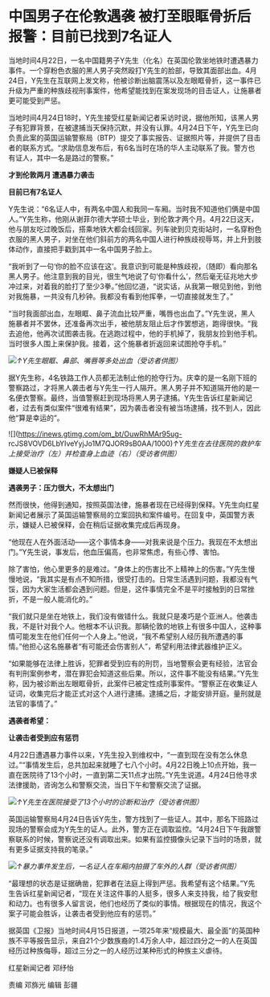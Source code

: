 # 中国男子在伦敦遇袭 被打至眼眶骨折后报警：目前已找到7名证人

当地时间4月22日，一名中国籍男子Y先生（化名）在英国伦敦坐地铁时遭遇暴力事件。一个穿粉色衣服的黑人男子突然殴打Y先生的脸部，导致其面部出血。4月24日，Y先生在互联网上发文称，他被诊断出脑震荡以及左眼眶骨折，这一事件已升级为严重的种族歧视刑事案件，他希望能找到在案发现场的目击证人，让施暴者更可能受到严惩。

当地时间4月24日18时，Y先生接受红星新闻记者采访时说，据他所知，该黑人男子有犯罪背景，在被逮捕当天保持沉默，并没有认罪。4月24日下午，Y先生已向负责此案的英国运输警察局（BTP）提交了事实报告、证据照片等，并提供了目击者的联系方式。“求助信息发布后，有6名当时在场的华人主动联系了我。警方也有证人，其中一名是路过的警察。”

**才到伦敦两月 遭遇暴力袭击**

**目前已有7名证人**

Y先生说：“6名证人中，有两名中国人和我同一车厢。当时我不知道他们俩是中国人。”Y先生称，他刚从谢菲尔德大学硕士毕业，到伦敦才两个月。4月22日这天，他与朋友吃过晚饭后，搭乘地铁大都会线回家。列车驶到贝克街站时，一名穿粉色衣服的黑人男子，对坐在他们斜前方的两名中国人进行种族歧视辱骂，并上升到肢体动作，直接把手戳到其中一名中国男子脸上。

“我听到了一句‘你的脸不应该在这’。我意识到可能是种族歧视，（随即）看向那名黑人男子。他注意到我的目光，很生气地说了句‘你看什么’，然后毫无征兆地大步冲过来，对着我的脸打了至少3拳。”他回忆道，“说实话，从我第一眼见到他，到他对我施暴，一共没有几秒钟。我都没有看到他挥拳，一切直接就发生了。”

“当时我面部出血，左眼眶、鼻子流血比较严重，嘴唇也出血了。”Y先生说，黑人施暴者并不罢休，还准备再次出手，被他朋友阻止后才作罢想逃，跑得很快。“我去追他，他再次试图袭击我。在逃跑过程中，他的手机掉了，我朋友捡到他手机。当时很多人围上来保护我。接着，这个施暴者折返回来试图抢夺手机。”

![](https://inews.gtimg.com/om_bt/OQ6NbsEZI88WyrlOWYWUNGoFS3Sz9u07iW1HjVppDh1LsAA/1000)_↑Y先生眼眶、鼻部、嘴唇等多处出血（受访者供图）_

据Y先生称，4名铁路工作人员都无法制止他的抢夺行为。庆幸的是一名刚下班的警察路过，才将黑人袭击者与Y先生一行人隔开。黑人男子并不知道隔开他的是一名便衣警察。最终，当值警察赶到现场将黑人男子逮捕。Y先生告诉红星新闻记者，过去有类似案件“很难有结果”，因为袭击者没有被当场逮捕，找不到人，因此他“算是幸运的”。

![](https://inews.gtimg.com/om_bt/OuwRhMAr95ug-
rcJS8VOVD6LbYIveYyjJo1M7QJOR9sB0AA/1000)_↑Y先生在去往医院的救护车上接受治疗（左）并检查身上血迹（右）（受访者供图）_

**嫌疑人已被保释**

**遇袭男子：压力很大，不太想出门**

然而很快，他得到通知，按照英国法律，施暴者现在已经得到保释。Y先生向红星新闻记者展示了英国运输警察局的立案回执和案件编号。在回复中，英国警方表示，嫌疑人已被保释，会在稍后证据收集完成后再现身。

“他现在人在外面活动——这个事情本身——对我来说是个压力。我现在不太想出门。”Y先生说，事发后，他血压偏高，也非常焦虑，有些心悸、害怕。

除了害怕，他心里更多的是难过。“身体上的伤害比不上精神上的伤害。”Y先生慢慢地说，“我其实是有点不知所措，很受打击的。日常生活遇到问题，我都没有气馁，因为大家生活都会遇到问题。但是，这件事情完全不是平时接触到的日常挫折，不是一般人能消化的。”

“我们就只是坐在地铁上，我们没有做错什么。我就只是凑巧是个亚洲人。他袭击我，不是针对我个人。他根本不认识我。那辆伦敦的地铁上有很多中国人，这种事情可能发生在他们任何一个人身上。”他说，“我不希望别人经历我所遭遇的事情。”他担心这名施暴者“有可能还会伤害别人”，希望利用法律武器维护正义。

“如果能够在法律上胜诉，犯罪者受到应有的刑罚，当地警察会更有经验，法官会有判刑案例参考，潜在罪犯会知道这些后果。所以，这件事不能没有结果。”Y先生称，因为被诊断出左眼眶骨折，此案件已被定性成刑事案件。“警察正在收集证人证词，收集完后才能正式对这个人进行逮捕。逮捕之后，才能安排开庭。量刑就是法官的事情了。”

**遇袭者希望：**

**让袭击者受到应有惩罚**

4月22日遭遇暴力事件以来，Y先生投入到维权中，“一直到现在没有怎么休息过。”“事情发生后，总共加起来就睡了七八个小时。4月22日晚上10点开始，我一直在医院待了13个小时，一直到第二天11点才出院。”Y先生说道。4月24日他寻求法律援助，咨询怎么和警察交流，当日下午和警察交流了证据。

![](https://inews.gtimg.com/om_bt/OKvDU7GlVj_U3nebzE10d9HmDZ-8ZrMUVKXDX2pHlPOfAAA/1000)_↑Y先生在医院接受了13个小时的诊断和治疗（受访者供图）_

英国运输警察局4月24日告诉Y先生，警方找到了一些证人。其中，那名下班路过现场的警察会成为Y先生的证人。此外，警方正在调取监控。“4月24日下午我跟警察联系的时候，警察说还没有调取出来。如果有监控摄像头记录下当时的场景，就有更多证据支持我的笔录。”

![](https://inews.gtimg.com/om_bt/OvO56kondptg7092jCD6GydD6xbyA4b_3FSHnRxVsqh9gAA/1000)_↑暴力事件发生后，一名证人在车厢内拍摄了车外的人群（受访者供图）_

“最理想的状态是证据确凿，犯罪者在法庭上得到严惩。我希望有这个结果。”Y先生告诉红星新闻记者，“现在关注这件事的人挺多，很多人来支持我，给了我安慰和动力。也有很多人留言说，他们也经历了类似的事情。根据现在的情况，我这个案子可能会胜诉，让袭击者受到他应有的惩罚。”

据英国《卫报》当地时间4月15日报道，一项25年来“规模最大、最全面”的英国种族不平等报告显示，来自21个少数族裔的1.4万余人中，超过四分之一的人在英国经历过种族侮辱，超过三分之一的人经历过某种形式的种族主义虐待。

红星新闻记者 邓纾怡

责编 邓旆光 编辑 彭疆

